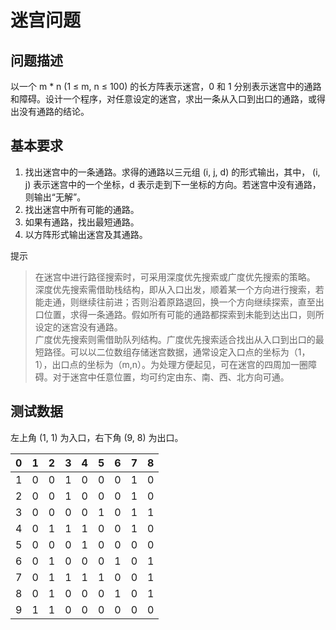 # 迷宫问题

## 问题描述

以一个 m \* n (1 ≤ m, n ≤ 100) 的长方阵表示迷宫，0 和 1 分别表示迷宫中的通路和障碍。设计一个程序，对任意设定的迷宫，求出一条从入口到出口的通路，或得出没有通路的结论。

## 基本要求

1. 找出迷宫中的一条通路。求得的通路以三元组 (i, j, d) 的形式输出，其中， (i, j) 表示迷宫中的一个坐标，d 表示走到下一坐标的方向。若迷宫中没有通路，则输出“无解”。
2. 找出迷宫中所有可能的通路。
3. 如果有通路，找出最短通路。
4. 以方阵形式输出迷宫及其通路。

提示

> 在迷宫中进行路径搜索时，可采用深度优先搜索或广度优先搜索的策略。\
> 深度优先搜索需借助栈结构，即从入口出发，顺着某一个方向进行搜索，若能走通，则继续往前进；否则沿着原路退回，换一个方向继续探索，直至出口位置，求得一条通路。假如所有可能的通路都探索到未能到达出口，则所设定的迷宫没有通路。\
> 广度优先搜索则需借助队列结构。广度优先搜索适合找出从入口到出口的最短路径。可以以二位数组存储迷宫数据，通常设定入口点的坐标为（1，1），出口点的坐标为（m,n）。为处理方便起见，可在迷宫的四周加一圈障碍。对于迷宫中任意位置，均可约定由东、南、西、北方向可通。

## 测试数据

左上角 (1, 1) 为入口，右下角 (9, 8) 为出口。

| 0   | 1   | 2   | 3   | 4   | 5   | 6   | 7   | 8   |
| --- | --- | --- | --- | --- | --- | --- | --- | --- |
| 1   | 0   | 0   | 1   | 0   | 0   | 0   | 1   | 0   |
| 2   | 0   | 0   | 1   | 0   | 0   | 0   | 1   | 0   |
| 3   | 0   | 0   | 0   | 0   | 1   | 0   | 1   | 1   |
| 4   | 0   | 1   | 1   | 1   | 0   | 0   | 1   | 0   |
| 5   | 0   | 0   | 0   | 1   | 0   | 0   | 0   | 0   |
| 6   | 0   | 1   | 0   | 0   | 0   | 1   | 0   | 1   |
| 7   | 0   | 1   | 1   | 1   | 1   | 0   | 0   | 1   |
| 8   | 0   | 1   | 0   | 0   | 0   | 1   | 0   | 1   |
| 9   | 1   | 1   | 0   | 0   | 0   | 0   | 0   | 0   |
